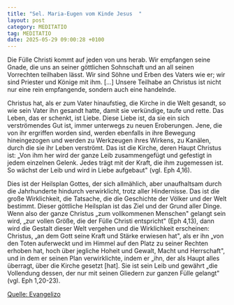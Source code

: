```yaml
---
title: "Sel. Maria-Eugen vom Kinde Jesus  "
layout: post
category: MEDITATIO
tag: MEDITATIO
date: 2025-05-29 09:00:28 +0100
---
```

Die Fülle Christi kommt auf jeden von uns herab. Wir empfangen seine Gnade, die uns an seiner göttlichen Sohnschaft und an all seinen Vorrechten teilhaben lässt. Wir sind Söhne und Erben des Vaters wie er; wir sind Priester und Könige mit ihm. [...] Unsere Teilhabe an Christus ist nicht nur eine rein empfangende, sondern auch eine handelnde.<!--more-->
 
Christus hat, als er zum Vater hinaufstieg, die Kirche in die Welt gesandt, so wie sein Vater ihn gesandt hatte, damit sie verkündige, taufe und rette. Das Leben, das er schenkt, ist Liebe. Diese Liebe ist, da sie ein sich verströmendes Gut ist, immer unterwegs zu neuen Eroberungen. Jene, die von ihr ergriffen worden sind, werden ebenfalls in ihre Bewegung hineingezogen und werden zu Werkzeugen ihres Wirkens, zu Kanälen, durch die sie ihr Leben verströmt. Das ist die Kirche, deren Haupt Christus ist: „Von ihm her wird der ganze Leib zusammengefügt und gefestigt in jedem einzelnen Gelenk. Jedes trägt mit der Kraft, die ihm zugemessen ist. So wächst der Leib und wird in Liebe aufgebaut" (vgl. Eph 4,16).
 
Dies ist der Heilsplan Gottes, der sich allmählich, aber unaufhaltsam durch die Jahrhunderte hindurch verwirklicht, trotz aller Hindernisse. Das ist die große Wirklichkeit, die Tatsache, die die Geschichte der Völker und der Welt bestimmt. Dieser göttliche Heilsplan ist das Ziel und der Grund aller Dinge. Wenn also der ganze Christus „zum vollkommenen Menschen" gelangt sein wird, „zur vollen Größe, die der Fülle Christi entspricht" (Eph 4,13), dann wird die Gestalt dieser Welt vergehen und die Wirklichkeit erscheinen: Christus, „an dem Gott seine Kraft und Stärke erwiesen hat", als er ihn „von den Toten auferweckt und im Himmel auf den Platz zu seiner Rechten erhoben hat, hoch über jegliche Hoheit und Gewalt, Macht und Herrschaft", und in dem er seinen Plan verwirklichte, indem er „ihn, der als Haupt alles überragt, über die Kirche gesetzt [hat]. Sie ist sein Leib und gewährt „die Vollendung dessen, der nur mit seinen Gliedern zur ganzen Fülle gelangt" (vgl. Eph 1,20-23).

[Quelle: Evangelizo](https://evangeliumtagfuertag.org/DE/gospel)